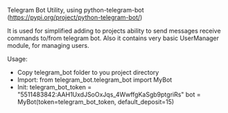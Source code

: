 Telegram Bot Utility, using python-telegram-bot (https://pypi.org/project/python-telegram-bot/)

It is used for simplified adding to projects ability to send messages receive commands to/from telegram bot.
Also it contains very basic UserManager module, for managing users.

Usage:
- Copy telegram_bot folder to you project directory
- Import:
    from telegram_bot.telegram_bot import MyBot
- Init:
    telegram_bot_token = "5511483842:AAH1UxdJSoOxJqs_4WwffgKaSgb9ptgriRs"
    bot = MyBot(token=telegram_bot_token, default_deposit=15)
